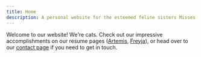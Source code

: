 ```yaml
---
title: Home
description: A personal website for the esteemed feline sisters Misses Artemis and Freyja
---
```


Welcome to our website! We're cats. Check out our impressive accomplishments on our resume pages ([Artemis](/artemis-resume.html), [Freyja](/freyja-resume.html)), or head over to our [contact page](/contact.html) if you need to get in touch.
